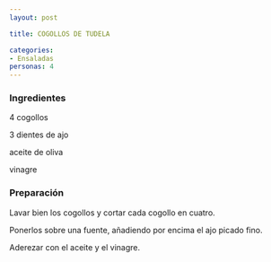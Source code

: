 ```yaml
---
layout: post

title: COGOLLOS DE TUDELA

categories:
- Ensaladas
personas: 4 
---
```

<h3>Ingredientes</h3>
4 cogollos

3 dientes de ajo

aceite de oliva

vinagre

<h3>Preparación</h3>
Lavar bien los cogollos y cortar cada cogollo en cuatro.

Ponerlos sobre una fuente, añadiendo por encima el ajo picado fino.

Aderezar con el aceite y el vinagre.